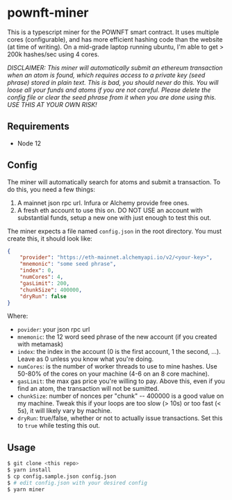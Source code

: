 # pownft-miner

This is a typescript miner for the POWNFT smart contract.  It uses multiple cores (configurable),
and has more efficient hashing code than the website (at time of writing).  On a mid-grade laptop running ubuntu, I'm able to
get > 200k hashes/sec using 4 cores.

_DISCLAIMER: This miner will automatically submit an ethereum transaction when an atom is found, which requires access to a private key (seed phrase) stored in plain text.  This is bad, you should never do this.  You will loose all your funds and atoms if you are not careful.  Please delete the config file or clear the seed phrase from it when you are done using this.  USE THIS AT YOUR OWN RISK!_

## Requirements
- Node 12

## Config

The miner will automatically search for atoms and submit a transaction.  To do this, you need a few things:
1. A mainnet json rpc url.  Infura or Alchemy provide free ones.
2. A fresh eth account to use this on.  DO NOT USE an account with substantial funds, setup a new one with just enough to
test this out.

The miner expects a file named `config.json` in the root directory.  You must create this, it should look like:

```json
{
    "provider": "https://eth-mainnet.alchemyapi.io/v2/<your-key>",
    "mnemonic": "some seed phrase",
    "index": 0,
    "numCores": 4,
    "gasLimit": 200,
    "chunkSize": 400000,
    "dryRun": false
}
```

Where:
- `povider`: your json rpc url
- `mnemonic`: the 12 word seed phrase of the new account (if you created with metamask)
- `index`: the index in the account (0 is the first account, 1 the second, ...).  Leave as 0 unless you know what you're doing.
- `numCores`: is the number of worker threads to use to mine hashes.  Use 50-80% of the cores on your machine (4-6 on an 8 core machine).
- `gasLimit`: the max gas price you're willing to pay.  Above this, even if you find an atom, the transaction will not be sumitted.
- `chunkSize`: number of nonces per "chunk" -- 400000 is a good value on my machine.  Tweak this if your loops are too slow (> 10s) or too fast (< 5s), it will likely vary by machine.
- `dryRun`: true/false, whether or not to actually issue transactions.  Set this to `true` while testing this out.

## Usage

```sh
$ git clone <this repo>
$ yarn install
$ cp config.sample.json config.json
$ # edit config.json with your desired config
$ yarn miner
```


